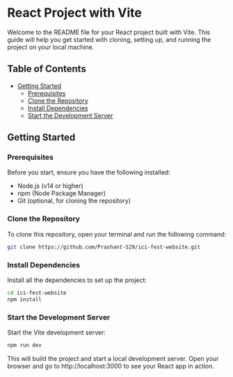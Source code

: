 # React Project with Vite

Welcome to the README file for your React project built with Vite. This guide will help you get started with cloning, setting up, and running the project on your local machine.

## Table of Contents
- [Getting Started](#getting-started)
  - [Prerequisites](#prerequisites)
  - [Clone the Repository](#clone-the-repository)
  - [Install Dependencies](#install-dependencies)
  - [Start the Development Server](#start-the-development-server)

## Getting Started

### Prerequisites

Before you start, ensure you have the following installed:

- Node.js (v14 or higher)
- npm (Node Package Manager)
- Git (optional, for cloning the repository)

### Clone the Repository

To clone this repository, open your terminal and run the following command:

```bash
git clone https://github.com/Prashant-S29/ici-fest-website.git
```

### Install Dependencies

Install all the dependencies to set up the project:

```bash
cd ici-fest-website
npm install
```

### Start the Development Server

Start the Vite development server:

```bash
npm run dev
```
This will build the project and start a local development server. Open your browser and go to http://localhost:3000 to see your React app in action.
